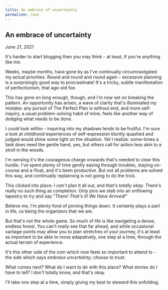 ```yaml
---
title: An embrace of uncertainty
permalink: /one
---
```


## An embrace of uncertainty

*June 21, 2021*

It's harder to start blogging than you may think - at least, if you're anything like me.

Weeks, maybe months, have gone by as I've continually circumnavigated my actual priorities. Round and round and round again - excessive planning is a surprisingly good way to procrastinate! It's a tricky, subtle manifestation of perfectionism, that age-old foe.

This has gone on long enough, though, and I'm now set on breaking the pattern. An opportunity has arisen, a wave of clarity that's illuminated my mistake: any pursuit of The Perfect Plan is without end, and more self-inquiry, a usual problem-solving habit of mine, feels like another way of dodging what needs to be done. 

I *could* look within - inquiring into my shadows tends to be fruitful. I'm sure a look at childhood experiences of self-expression bluntly quashed and judged would shine some light on the situation. Yet I realize: some-times a task does need the gentle hand, yes, but others call for action less akin to a stroll in the woods. 

I'm sensing it's the courageous charge onwards that's needed to clear this hurdle. I've spent plenty of time gently easing through troubles, staying on-course and a-float, and it's been productive. But not all problems are solved this way, and continually replanning is not going to do the trick. 

This clicked into place: I *can't* plan it all out, and *that's totally okay*. There's really no such thing as completion. Only pins we stab into an onflowing tapestry to try and say "*There! That's it! We Have Arrived!*"

Believe me, I'm plenty fond of pinning things down. It certainly plays a part in life, us being the organizers that we are. 

But that's not the whole game. So much of life is like navigating a dense, endless forest. You can't really see that far ahead, and while occasional vantage points may allow you to plan stretches of your journey, it's at least as important to be able to move adapatively, one step at a time, through the actual terrain of experience.

It's this other side of the coin which now feels so important to attend to - the side which says *embrace uncertainty; choose to trust*. 

What comes next? What do I want to do with this place? What stories do I have to tell? I don't totally know, and that's okay.  

I'll take one step at a time, simply giving my best to steward this unfolding.


